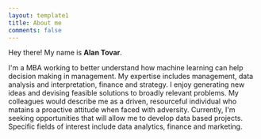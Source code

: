 ```yaml
---
layout: template1
title: About me
comments: false
---
```


Hey there! My name is **Alan Tovar**.
<p>I'm a MBA working to better understand how machine learning can help decision making in management.
        My expertise includes management, data analysis and interpretation, finance and strategy. I enjoy generating new ideas
        and devising feasible solutions to broadly relevant problems. My colleagues would describe me as a driven, 
        resourceful individual who matains a proactive attitude when faced with adversity.
        Currently, I'm seeking opportunities that will allow me to develop data based projects. 
        Specific fields of interest include data analytics, finance and marketing.
</p>

